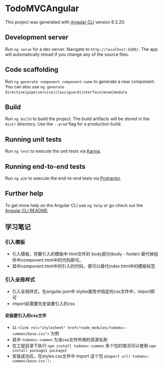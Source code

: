 # TodoMVCAngular

This project was generated with [Angular CLI](https://github.com/angular/angular-cli) version 8.3.20.

## Development server

Run `ng serve` for a dev server. Navigate to `http://localhost:4200/`. The app will automatically reload if you change any of the source files.

## Code scaffolding

Run `ng generate component component-name` to generate a new component. You can also use `ng generate directive|pipe|service|class|guard|interface|enum|module`.

## Build

Run `ng build` to build the project. The build artifacts will be stored in the `dist/` directory. Use the `--prod` flag for a production build.

## Running unit tests

Run `ng test` to execute the unit tests via [Karma](https://karma-runner.github.io).

## Running end-to-end tests

Run `ng e2e` to execute the end-to-end tests via [Protractor](http://www.protractortest.org/).

## Further help

To get more help on the Angular CLI use `ng help` or go check out the [Angular CLI README](https://github.com/angular/angular-cli/blob/master/README.md).


## 学习笔记

### 引入模板
- 引入模板，将要引入的模板中 html文件的 body部分(body - footer) 替代掉组件中component.html中的代码即可。
- 其中component.html中的引入的代码，便可以替代index.html中的模板标签

### 引入全局样式
- 引入全局样式，在angular.json中 styles属性中指定的css文件中，import即可
- import前需要先安装要引入的css
#### 安装要引入的css文件
- 以 ```<link rel="stylesheet" href="node_modules/todomvc-common/base.css">``` 为例
- 其中 ```todomvc-common``` 为该css文件所用的资源名称
- 在工程目录下执行
    ``` npm install todomvc-common ```
  多个包的情况可以使用
    ``` npm install package1 package2 ```
- 安装成功后，在styles.css文件中 import 这个包
    ``` @import url('todomvc-common/base.css'); ```
    
